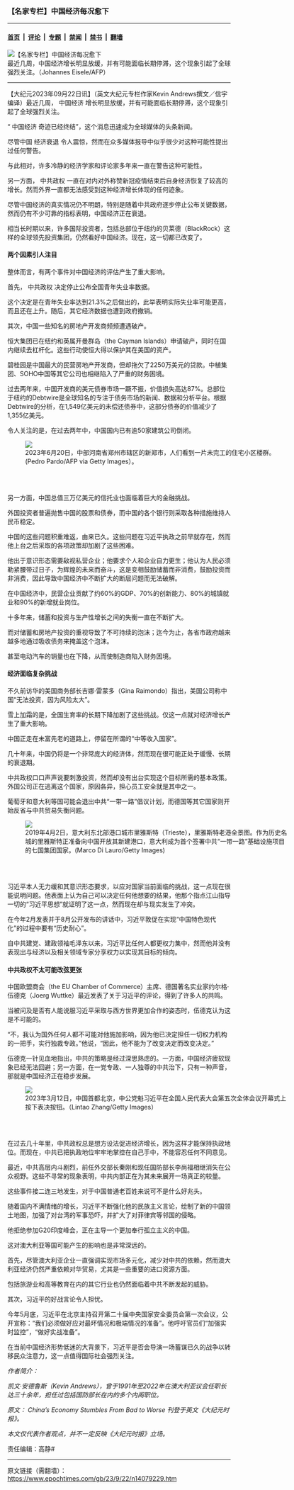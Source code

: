 ### 【名家专栏】中国经济每况愈下

---

#### [首页](../../../..?n14079229) &nbsp;|&nbsp; [评论](../../../../../epoch-comment?n14079229) &nbsp;|&nbsp; [专题](../../../../../epoch-special?n14079229) &nbsp;|&nbsp; [禁闻](../../../../../epoch-news?n14079229) &nbsp;|&nbsp; [禁书](../../../../../books?n14079229) &nbsp;|&nbsp; [翻墙](https://github.com/gfw-breaker/nogfw/blob/master/README.md?n14079229)


<div><img alt="【名家专栏】中国经济每况愈下" class="attachment-djy_600_400 size-djy_600_400 wp-post-image" src="https://i.epochtimes.com/assets/uploads/2023/09/id14078317-3a9bbdd6bd1d7aa7f99c3c31b975b1ea@1200x1200-600x400.jpg"/>
<div class="caption">
 最近几周，中国经济增长明显放缓，并有可能面临长期停滞，这个现象引起了全球强烈关注。（Johannes Eisele/AFP）
</div></div><hr/><div class="post_content" id="artbody" itemprop="articleBody">
 <!-- article content begin -->
 <p>
  【大纪元2023年09月22日讯】（英文大纪元专栏作家Kevin Andrews撰文／信宇编译）最近几周，
  <ok href="https://www.epochtimes.com/gb/tag/%E4%B8%AD%E5%9B%BD%E7%BB%8F%E6%B5%8E.html">
   中国经济
  </ok>
  增长明显放缓，并有可能面临长期停滞，这个现象引起了全球强烈关注。
 </p>
 <p>
  “
  <ok href="https://www.epochtimes.com/gb/tag/%E4%B8%AD%E5%9B%BD%E7%BB%8F%E6%B5%8E.html">
   中国经济
  </ok>
  奇迹已经终结”，这个消息迅速成为全球媒体的头条新闻。
 </p>
 <p>
  尽管中国
  <ok href="https://www.epochtimes.com/gb/tag/%E7%BB%8F%E6%B5%8E%E8%A1%B0%E9%80%80.html">
   经济衰退
  </ok>
  令人震惊，然而在众多媒体报导中似乎很少对这种可能性提出过任何警告。
 </p>
 <p>
  与此相对，许多冷静的经济学家和评论家多年来一直在警告这种可能性。
 </p>
 <p>
  另一方面，
  <ok href="https://www.epochtimes.com/gb/tag/%E4%B8%AD%E5%85%B1%E6%94%BF%E6%9D%83.html">
   中共政权
  </ok>
  一直在对内对外称赞新冠疫情结束后自身经济恢复了较高的增长。然而外界一直都无法感受到这种经济增长体现的任何迹象。
 </p>
 <p>
  尽管中国经济的真实情况仍不明朗，特别是随着中共政府逐步停止公布关键数据，然而仍有不少可靠的指标表明，中国经济正在衰退。
 </p>
 <p>
  相当长时期以来，许多国际投资者，包括总部位于纽约的贝莱德（BlackRock）这样的全球领先投资集团，仍然看好中国经济。现在，这一切都已改变了。
 </p>
 <h4>
  两个因素引人注目
 </h4>
 <p>
  整体而言，有两个事件对中国经济的评估产生了重大影响。
 </p>
 <p>
  首先，
  <ok href="https://www.epochtimes.com/gb/tag/%E4%B8%AD%E5%85%B1%E6%94%BF%E6%9D%83.html">
   中共政权
  </ok>
  决定停止公布全国青年失业率数据。
 </p>
 <p>
  这个决定是在青年失业率达到21.3%之后做出的，此举表明实际失业率可能更高，而且还在上升。随后，其它经济数据也遭到政府撤销。
 </p>
 <p>
  其次，中国一些知名的房地产开发商频频遭遇破产。
 </p>
 <p>
  恒大集团已在纽约和英属开曼群岛（the Cayman Islands）申请破产，同时在国内继续去杠杆化。这些行动使恒大得以保护其在美国的资产。
 </p>
 <p>
  碧桂园是中国最大的民营房地产开发商，但却拖欠了2250万美元的贷款。中植集团、SOHO中国等其它公司也相继陷入了严重的财务困境。
 </p>
 <p>
  过去两年来，中国开发商的美元债券市场一蹶不振，价值损失高达87%。总部位于纽约的Debtwire是全球知名的专注于债务市场的新闻、数据和分析平台。根据Debtwire的分析，在1,549亿美元的未偿还债券中，这部分债券的价值减少了1,355亿美元。
 </p>
 <p>
  令人关注的是，在过去两年中，中国国内已有逾50家建筑公司倒闭。
 </p>
 <figure class="wp-caption aligncenter" style="width: 600px">
  <ok href=" https://www.theepochtimes.com/_next/image?url=https://img.theepochtimes.com/assets/uploads/2023/08/23/id5479151-GettyImages-1543007613_1_WP-600x400.jpg&amp;w=1200&amp;q=75" rel="noreferrer noopener" target="_blank">
   <img class="size-large" src="https://www.theepochtimes.com/_next/image?url=https://img.theepochtimes.com/assets/uploads/2023/08/23/id5479151-GettyImages-1543007613_1_WP-600x400.jpg&amp;w=1200&amp;q=75"/>
  </ok>
  <br/><figcaption class="wp-caption-text">
   2023年6月20日，中部河南省郑州市辖区的新郑市，人们看到一片未完工的住宅小区楼群。(Pedro Pardo/AFP via Getty Images）。
  </figcaption><br/>
 </figure><br/>
 <p>
  另一方面，中国总值三万亿美元的信托业也面临着巨大的金融挑战。
 </p>
 <p>
  外国投资者普遍抛售中国的股票和债券，而中国的各个银行则采取各种措施维持人民币稳定。
 </p>
 <p>
  中国的这些问题积重难返，由来已久。这些问题在习近平执政之前早就存在，然而他上台之后采取的各项政策却加剧了这些困难。
 </p>
 <p>
  他出于意识形态需要敌视私营企业；他要求个人和企业自力更生；他认为人民必须勒紧腰带过日子，为辉煌的未来而奋斗，这是变相鼓励储蓄而非消费，鼓励投资而非消费，因此导致中国经济中不断扩大的断层问题而无法破解。
 </p>
 <p>
  在中国经济中，民营企业贡献了约60%的GDP、70%的创新能力、80%的城镇就业和90%的新增就业岗位。
 </p>
 <p>
  十多年来，储蓄和投资与生产性增长之间的失衡一直在不断扩大。
 </p>
 <p>
  而对储蓄和房地产投资的重视导致了不可持续的泡沫；迄今为止，各省市政府越来越多地通过吸收债务来掩盖这个泡沫。
 </p>
 <p>
  甚至电动汽车的销量也在下降，从而使制造商陷入财务困境。
 </p>
 <h4>
  经济面临复杂挑战
 </h4>
 <p>
  不久前访华的美国商务部长吉娜‧雷蒙多（Gina Raimondo）指出，美国公司称中国“无法投资，因为风险太大”。
 </p>
 <p>
  雪上加霜的是，全国生育率的长期下降加剧了这些挑战。仅这一点就对经济增长产生了重大影响。
 </p>
 <p>
  中国正走在未富先老的道路上，停留在所谓的“中等收入国家”。
 </p>
 <p>
  几十年来，中国仍将是一个非常庞大的经济体，然而现在很可能正处于缓慢、长期的衰退期。
 </p>
 <p>
  中共政权口口声声说要刺激投资，然而却没有出台实现这个目标所需的基本政策。外国公司正在逃离这个国家，原因各异，担心员工安全就是其中之一。
 </p>
 <p>
  葡萄牙和意大利等国可能会退出中共“一带一路”倡议计划，而德国等其它国家则开始反省与中共贸易失衡问题。
 </p>
 <figure class="wp-caption aligncenter" style="width: 600px">
  <ok href=" https://www.theepochtimes.com/_next/image?url=https://img.theepochtimes.com/assets/uploads/2019/06/27/italychina-600x400.jpg&amp;w=1200&amp;q=75 " rel="noreferrer noopener" target="_blank">
   <img class="size-large" src="https://www.theepochtimes.com/_next/image?url=https://img.theepochtimes.com/assets/uploads/2019/06/27/italychina-600x400.jpg&amp;w=1200&amp;q=75 "/>
  </ok>
  <br/><figcaption class="wp-caption-text">
   2019年4月2日，意大利东北部港口城市里雅斯特（Trieste），里雅斯特老港全景图。作为历史名城的里雅斯特正准备向中国开放其新建港口，意大利成为首个签署中共“一带一路”基础设施项目的七国集团国家。(Marco Di Lauro/Getty Images)
  </figcaption><br/>
 </figure><br/>
 <p>
  习近平本人无力缓和其意识形态要求，以应对国家当前面临的挑战，这一点现在很能说明问题。他表面上认为自己可以决定任何他想要的结果，他那个指点江山指导一切的“习近平思想”就证明了这一点，然而现在却与现实发生了冲突。
 </p>
 <p>
  在今年2月发表并于8月公开发布的讲话中，习近平敦促在实现“中国特色现代化”的过程中要有“历史耐心”。
 </p>
 <p>
  自中共建党、建政领袖毛泽东以来，习近平比任何人都更权力集中，然而他并没有表现出与经济以及相关领域专家分享权力以实现其目标的倾向。
 </p>
 <h4>
  中共政权不太可能改弦更张
 </h4>
 <p>
  中国欧盟商会（the EU Chamber of Commerce）主席、德国著名实业家约尔格·伍德克（Joerg Wuttke）最近发表了关于习近平的评论，得到了许多人的共鸣。
 </p>
 <p>
  当被问及是否有人能说服习近平采取与西方世界更加合作的姿态时，伍德克认为这是不可能的。
 </p>
 <p>
  “不，我认为国外任何人都不可能对他施加影响，因为他已决定担任一切权力机构的一把手，实行独裁专政。”他说，“因此，他不能为了改变决定而改变决定。”
 </p>
 <p>
  伍德克一针见血地指出，中共的策略是经过深思熟虑的。一方面，中国经济疲软现象已经无法回避；另一方面，在一党专政、一人独尊的中共治下，只有一种声音，那就是中国经济正在稳步发展。
 </p>
 <figure class="wp-caption aligncenter" style="width: 600px">
  <ok href=" https://www.theepochtimes.com/_next/image?url=https://img.theepochtimes.com/assets/uploads/2023/08/08/id5450755-XiJingping_inBeijingGettyImages-1248967235-600x400.jpg&amp;w=1200&amp;q=75" rel="noreferrer noopener" target="_blank">
   <img class="size-large" src="https://www.theepochtimes.com/_next/image?url=https://img.theepochtimes.com/assets/uploads/2023/08/08/id5450755-XiJingping_inBeijingGettyImages-1248967235-600x400.jpg&amp;w=1200&amp;q=75"/>
  </ok>
  <br/><figcaption class="wp-caption-text">
   2023年3月12日，中国首都北京，中公党魁习近平在全国人民代表大会第五次全体会议开幕式上按下表决按钮。（Lintao Zhang/Getty Images）
  </figcaption><br/>
 </figure><br/>
 <p>
  在过去几十年里，中共政权总是想方设法促进经济增长，因为这样才能保持执政地位。而现在，中共已把执政地位牢牢地掌控在自己手中，不能容忍任何不同意见。
 </p>
 <p>
  最近，中共高层内斗剧烈，前任外交部长秦刚和现任国防部长李尚福相继消失在公众视野。这些不寻常的现象表明，中共内部正在为其未来展开一场真正的较量。
 </p>
 <p>
  这些事件接二连三地发生，对于中国普通老百姓来说可不是什么好兆头。
 </p>
 <p>
  随着国内不满情绪的增长，习近平不断强化他的民族主义言论，绘制了新的中国领土地图，加强了对台湾的军事恐吓，并扩大了对菲律宾等邻国的侵略。
 </p>
 <p>
  他拒绝参加G20印度峰会，正在主导一个更加奉行孤立主义的中国。
 </p>
 <p>
  这对澳大利亚等国可能产生的影响也是非常深远的。
 </p>
 <p>
  首先，尽管澳大利亚企业一直强调实现市场多元化，减少对中共的依赖，然而澳大利亚经济仍然严重依赖对华贸易，尤其是一些重要的进口资源方面。
 </p>
 <p>
  包括旅游业和高等教育在内的其它行业也仍然面临着中共不断发起的威胁。
 </p>
 <p>
  其次，习近平的好战言论令人担忧。
 </p>
 <p>
  今年5月底，习近平在北京主持召开第二十届中央国家安全委员会第一次会议，公开宣称：“我们必须做好应对最坏情况和极端情况的准备”。他呼吁官员们“加强实时监控”，“做好实战准备”。
 </p>
 <p>
  在当前中国经济形势低迷的大背景下，习近平是否会导演一场蓄谋已久的战争以转移民众注意力，这一点值得国际社会强烈关注。
 </p>
 <p>
  <em>
   作者简介：
  </em>
 </p>
 <p>
  <em>
   凯文·安德鲁斯（Kevin Andrews），曾于1991年至2022年在澳大利亚议会任职长达三十余年，担任过包括国防部长在内的多个内阁职位。
  </em>
 </p>
 <p>
  <em>
   原文：
   <ok href="https://www.theepochtimes.com/opinion/chinas-economy-stumbles-from-bad-to-worse-5493128">
    China’s Economy Stumbles From Bad to Worse
   </ok>
   刊登于英文《大纪元时报》。
  </em>
 </p>
 <p>
  <em>
   本文仅代表作者观点，并不一定反映《大纪元时报》立场。
  </em>
 </p>
 <p>
  责任编辑：高静#
 </p>
 <!-- article content end -->
 <div id="below_article_ad">
 </div>
</div>


---

原文链接（需翻墙）：https://www.epochtimes.com/gb/23/9/22/n14079229.htm